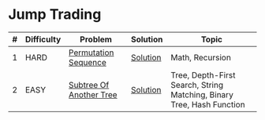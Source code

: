# Jump Trading

| # | Difficulty | Problem | Solution | Topic |
|---|------------|---------|----------|--------|
| 1 | HARD | [Permutation Sequence](https://leetcode.com/problems/permutation-sequence) | [Solution](../coding/algorithms/miscellaneous/PermutationSequence.java) | Math, Recursion |
| 2 | EASY | [Subtree Of Another Tree](https://leetcode.com/problems/subtree-of-another-tree) | [Solution](../coding/datastructures/binaryTree/SubTree.java) | Tree, Depth-First Search, String Matching, Binary Tree, Hash Function |
